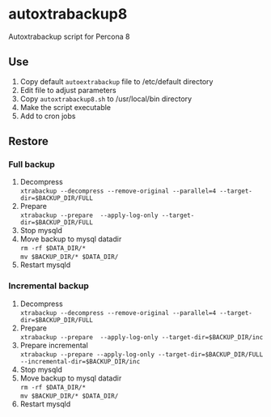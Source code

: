 
# autoxtrabackup8
Autoxtrabackup script for Percona 8

## Use
1. Copy default `autoextrabackup` file to /etc/default directory
2. Edit file to adjust parameters
3. Copy `autoxtrabackup8.sh` to /usr/local/bin directory
4. Make the script executable
5. Add to cron jobs

## Restore

### Full backup

1. Decompress<br>
`xtrabackup --decompress --remove-original --parallel=4 --target-dir=$BACKUP_DIR/FULL`
2. Prepare<br>
`xtrabackup --prepare  --apply-log-only --target-dir=$BACKUP_DIR/FULL`
3. Stop mysqld<br>
4. Move backup to mysql datadir<br>
`rm -rf $DATA_DIR/*`<br>
`mv $BACKUP_DIR/* $DATA_DIR/`
5. Restart mysqld

### Incremental backup
1. Decompress<br>
`xtrabackup --decompress --remove-original --parallel=4 --target-dir=$BACKUP_DIR/FULL`
2. Prepare<br>
`xtrabackup --prepare  --apply-log-only --target-dir=$BACKUP_DIR/inc`
3. Prepare incremental<br>
`xtrabackup --prepare --apply-log-only --target-dir=$BACKUP_DIR/FULL --incremental-dir=$BACKUP_DIR/inc`
4. Stop mysqld
5. Move backup to mysql datadir<br>
`rm -rf $DATA_DIR/*`<br>
`mv $BACKUP_DIR/* $DATA_DIR/`
6. Restart mysqld
